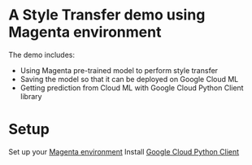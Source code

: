 # A Style Transfer demo using Magenta environment
The demo includes:
  - Using Magenta pre-trained model to perform style transfer
  - Saving the model so that it can be deployed on Google Cloud ML
  - Getting prediction from Cloud ML with Google Cloud Python Client library
  
# Setup
Set up your [Magenta environment](https://github.com/tensorflow/magenta/blob/master/README.md)
Install [Google Cloud Python Client](https://googlecloudplatform.github.io/google-cloud-python/)

